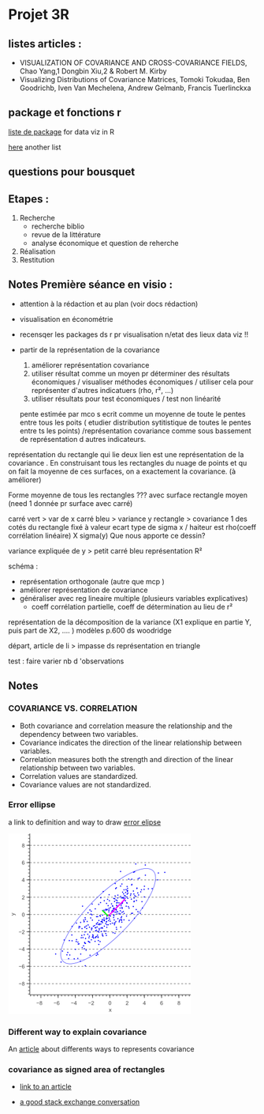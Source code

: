 # Projet 3R 

## listes articles : 

- VISUALIZATION OF COVARIANCE AND CROSS-COVARIANCE FIELDS, Chao Yang,1 Dongbin Xiu,2 & Robert M. Kirby
- Visualizing Distributions of Covariance Matrices, Tomoki Tokudaa, Ben Goodrichb, Iven Van Mechelena, Andrew Gelmanb, Francis Tuerlinckxa

## package et fonctions r 

[liste de package](https://analyticsindiamag.com/top-10-r-packages-for-data-visualisation/) for data viz in R

[here](https://mode.com/blog/r-data-visualization-packages/) another list 

## questions pour bousquet

## Etapes : 

1. Recherche
    - recherche biblio
    - revue de la littérature
    - analyse économique et question de reherche
2. Réalisation
3. Restitution

## Notes Première séance en visio : 

- attention à la rédaction et au plan (voir docs rédaction)
- visualisation en économétrie 
- recensqer les packages ds r pr visualisation n/etat des lieux data viz !!
- partir de la représentation de la covariance 

    1. améliorer représentation covariance 
    2. utiliser résultat comme un moyen pr déterminer des résultats économiques / visualiser méthodes économiques / utiliser cela pour représenter d'autres indicatuers (rho, r², ...)
    3. utiliser résultats pour test économiques / test non linéarité 

    pente estimée par mco s ecrit comme un moyenne de toute le pentes entre tous les poits ( etudier distribution sytitistique de toutes le pentes entre ts les points) /représentation covariance comme sous bassement de représentation d autres indicateurs.

représentation du rectangle qui lie deux lien est une représentation de la covariance . En construisant tous les rectangles du nuage de points et qu on fait la moyenne de ces surfaces, on a exactement la covariance. (à améliorer)

Forme moyenne de tous les rectangles ??? avec surface rectangle moyen (need 1 donnée pr surface avec carré)

carré vert > var de x
carré bleu > variance y 
rectangle > covariance 
1 des cotés du rectangle fixé à valeur ecart type de sigma x / haiteur est rho(coeff corrélation linéaire) X sigma(y)
Que nous apporte ce dessin? 

variance expliquée de y > petit carré bleu 
représentation R²

schéma :
- représentation orthogonale (autre que mcp )
- améliorer représentation de covariance 
- généraliser avec reg lineaire multiple (plusieurs variables explicatives)
    - coeff corrélation partielle, coeff de détermination au lieu de r²

représentation de la décomposition de la variance (X1 explique en partie Y, puis part de X2, .... )
modèles p.600 ds woodridge

départ, article de li > impasse ds représentation en triangle

test : faire varier nb d 'observations 

## Notes 

### COVARIANCE VS. CORRELATION

- Both covariance and correlation measure the relationship and the dependency between two variables.
- Covariance indicates the direction of the linear relationship between variables.
- Correlation measures both the strength and direction of the linear relationship between two variables.
- Correlation values are standardized.
- Covariance values are not standardized.

### Error ellipse

a link to definition and way to draw [error elipse](https://www.visiondummy.com/2014/04/draw-error-ellipse-representing-covariance-matrix/)

![représentation](error_ellipse1.png)

### Different way to explain covariance
An [article](https://stats.seandolinar.com/covariance-different-ways-to-explain/) about differents ways to represents covariance

### covariance as signed area of rectangles
- [link to an article](https://www.davidchudzicki.com/posts/covariance-as-signed-area-of-rectangles/)

- [a good stack exchange conversation](https://stats.stackexchange.com/questions/18058/how-would-you-explain-covariance-to-someone-who-understands-only-the-mean)
  